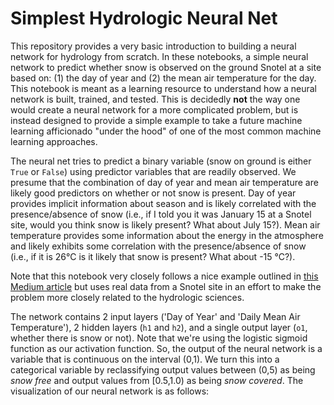 # Simplest Hydrologic Neural Net

This repository provides a very basic introduction to building a neural network for hydrology from scratch. In these notebooks, a simple neural network to predict whether snow is observed on the ground Snotel at a site based on: (1) the day of year and (2) the mean air temperature for the day. This notebook is meant as a learning resource to understand how a neural network is built, trained, and tested. This is decidedly __not__ the way one would create a neural network for a more complicated problem, but is instead designed to provide a simple example to take a future machine learning afficionado "under the hood" of one of the most common machine learning approaches.

The neural net tries to predict a binary variable (snow on ground is either `True` or `False`) using predictor variables that are readily observed. We presume that the combination of day of year and mean air temperature are likely good predictors on whether or not snow is present. Day of year provides implicit information about season and is likely correlated with the presence/absence of snow (i.e., if I told you it was January 15 at a Snotel site, would you think snow is likely present? What about July 15?). Mean air temperature provides some information about the energy in the atmosphere and likely exhibits some correlation with the presence/absence of snow (i.e., if it is 26°C is it likely that snow is present? What about -15 °C?).

Note that this notebook very closely follows a nice example outlined in [this Medium article](https://towardsdatascience.com/machine-learning-for-beginners-an-introduction-to-neural-networks-d49f22d238f9) but uses real data from a Snotel site in an effort to make the problem more closely related to the hydrologic sciences. 

The network contains 2 input layers ('Day of Year' and 'Daily Mean Air Temperature'), 2 hidden layers (`h1` and `h2`), and a single output layer (`o1`, whether there is snow or not). Note that we're using the logistic sigmoid function as our activation function. So, the output of the neural network is a variable that is continuous on the interval (0,1). We turn this into a categorical variable by reclassifying output values between (0,5) as being _snow free_ and output values from [0.5,1.0) as being _snow covered_. The visualization of our neural network is as follows: